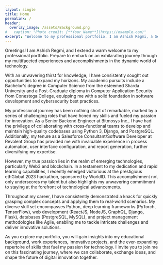 ```yaml
---
layout: single
title: Home
permalink: /
header:
  overlay_image: /assets/Background.png
#   caption: "Photo credit: [**Your Name**](https://example.com)"
excerpt: "Welcome to my professional portfolio. I am Ashish Regmi, a Senior Backend Engineer with expertise in computer application security and a passion for developing scalable, secure software solutions. Explore my journey to learn more about my educational background, diverse work experience, innovative projects, and ever-growing skill set."
---
```




Greetings! I am Ashish Regmi, and I extend a warm welcome to my professional portfolio. Prepare to embark on an exhilarating journey through my multifaceted experiences and accomplishments in the dynamic world of technology.

With an unwavering thirst for knowledge, I have consistently sought out opportunities to expand my horizons. My academic pursuits include a Bachelor's degree in Computer Science from the esteemed Sharda University and a Post-Graduate diploma in Computer Application Security from Conestoga College, equipping me with a solid foundation in software development and cybersecurity best practices.

My professional journey has been nothing short of remarkable, marked by a series of challenging roles that have honed my skills and fueled my passion for innovation. As a Senior Backend Engineer at Bitmosys Inc., I have had the privilege of collaborating with cross-functional teams to develop and maintain high-quality codebases using Python 3, Django, and PostgreSQL. Additionally, my tenure as a Salesforce Consultant/Software Developer at Revolent Group has provided me with invaluable experience in process automation, user interface configuration, and report generation, further diversifying my expertise.

However, my true passion lies in the realm of emerging technologies, particularly Web3 and blockchain. In a testament to my dedication and rapid learning capabilities, I recently emerged victorious at the prestigious ethGlobal 2023 hackathon, sponsored by WorldID. This accomplishment not only underscores my talent but also highlights my unwavering commitment to staying at the forefront of technological advancements.

Throughout my career, I have consistently demonstrated a knack for quickly grasping complex concepts and applying them to real-world scenarios. My diverse skill set encompasses Python, deep learning frameworks (PyTorch, TensorFlow), web development (ReactJS, NodeJS, GraphQL, Django, Flask), databases (PostgreSQL, MySQL), and project management methodologies like Agile, enabling me to tackle intricate challenges and deliver innovative solutions.

As you explore my portfolio, you will gain insights into my educational background, work experiences, innovative projects, and the ever-expanding repertoire of skills that fuel my passion for technology. I invite you to join me on this fascinating journey, where we can collaborate, exchange ideas, and shape the future of digital innovation together.
